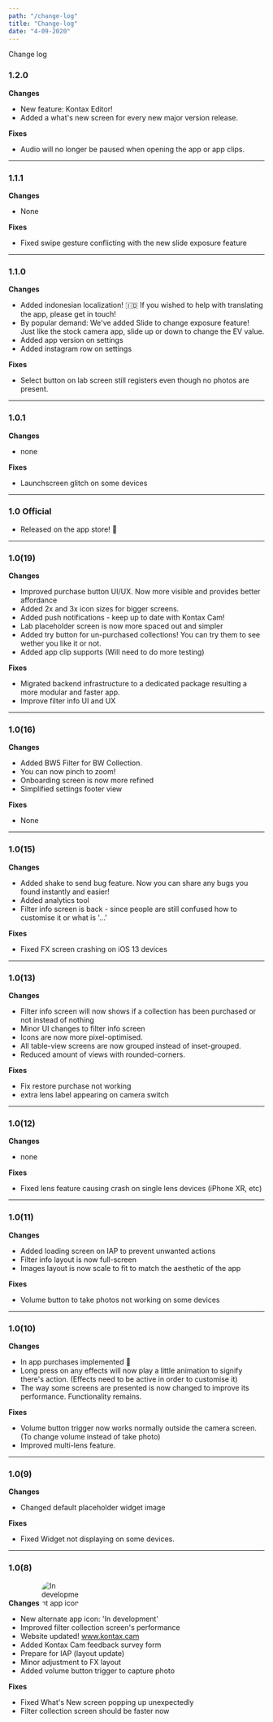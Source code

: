 ```yaml
---
path: "/change-log"
title: "Change-log"
date: "4-09-2020"
---
```

<div>
    <p class="font-medium max-w-lg text-3xl">
        Change log
    </p>
</div>

### 1.2.0
**Changes**
- New feature: Kontax Editor!
- Added a what's new screen for every new major version release.

**Fixes**
- Audio will no longer be paused when opening the app or app clips.

---

### 1.1.1
**Changes**
- None

**Fixes**
- Fixed swipe gesture conflicting with the new slide exposure feature

---

### 1.1.0
**Changes**
- Added indonesian localization! 🇮🇩 If you wished to help with translating the app, please get in touch! 
- By popular demand: We've added Slide to change exposure feature! Just like the stock camera app, slide up or down to change the EV value.
- Added app version on settings
- Added instagram row on settings

**Fixes**
- Select button on lab screen still registers even though no photos are present.

---

### 1.0.1
**Changes**
- none

**Fixes**
- Launchscreen glitch on some devices

---

### 1.0 Official
- Released on the app store! 🥳

---

### 1.0(19)
**Changes**
- Improved purchase button UI/UX. Now more visible and provides better affordance
- Added 2x and 3x icon sizes for bigger screens.
- Added push notifications - keep up to date with Kontax Cam!
- Lab placeholder screen is now more spaced out and simpler
- Added try button for un-purchased collections! You can try them to see wether you like it or not.
- Added app clip supports (Will need to do more testing)

**Fixes**
- Migrated backend infrastructure to a dedicated package resulting a more modular and faster app.
- Improve filter info UI and UX

---

### 1.0(16)
**Changes**
- Added BW5 Filter for BW Collection.
- You can now pinch to zoom!
- Onboarding screen is now more refined
- Simplified settings footer view

**Fixes**
- None

---

### 1.0(15)
**Changes**
- Added shake to send bug feature. Now you can share any bugs you found instantly and easier!
- Added analytics tool
- Filter info screen is back - since people are still confused how to customise it or what is '...'

**Fixes**
- Fixed FX screen crashing on iOS 13 devices

---

### 1.0(13)
**Changes**
- Filter info screen will now shows if a collection has been purchased or not instead of nothing
- Minor UI changes to filter info screen
- Icons are now more pixel-optimised.
- All table-view screens are now grouped instead of inset-grouped.
- Reduced amount of views with rounded-corners.

**Fixes**
- Fix restore purchase not working
- extra lens label appearing on camera switch

---

###  1.0(12)
**Changes**
- none
  
**Fixes**
- Fixed lens feature causing crash on single lens devices (iPhone XR, etc)

---

### 1.0(11)
**Changes**
- Added loading screen on IAP to prevent unwanted actions
- Filter info layout is now full-screen
- Images layout is now scale to fit to match the aesthetic of the app

**Fixes**
- Volume button to take photos not working on some devices

---

### 1.0(10)
**Changes**
- In app purchases implemented 🙌
- Long press on any effects will now play a little animation to signify there's action. (Effects need to be active in order to customise it)
- The way some screens are presented is now changed to improve its performance. Functionality remains.

**Fixes**
- Volume button trigger now works normally outside the camera screen. (To change volume instead of take photo)
- Improved multi-lens feature.

---

### 1.0(9)
**Changes**
- Changed default placeholder widget image

**Fixes**
- Fixed Widget not displaying on some devices.

---

### 1.0(8)
**Changes**
<img src="https://i.ibb.co/tLV1F61/In-development.png" alt="In development app icon" style="max-width:75px; border-radius: 18.25px;"/>
- New alternate app icon: 'In development'
- Improved filter collection screen's performance
- Website updated! www.kontax.cam
- Added Kontax Cam feedback survey form
- Prepare for IAP (layout update)
- Minor adjustment to FX layout
- Added volume button trigger to capture photo
  
**Fixes**
- Fixed What's New screen popping up unexpectedly
- Filter collection screen should be faster now